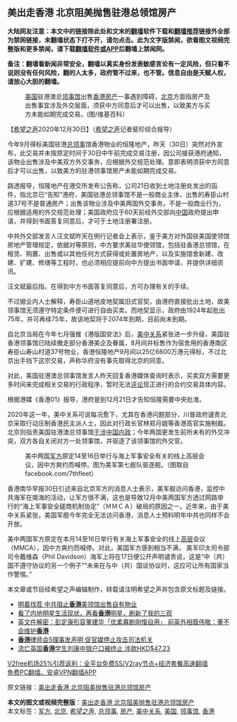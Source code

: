  <h2>美出走香港 北京阻美抛售驻港总领馆房产</h2> <p class="notice"><b>大陆网友注意：本文中的链接除此处和文末的<a href="https://github.com/bannedbook/fanqiang" >翻墙</a>软件下载和<a href="https://github.com/killgcd/justmysocks/blob/master/README.md">翻墙推荐</a>链接外全部为禁网链接，未翻墙状态下打不开，请勿点击。此为文字版禁闻，欲看图文视频完整版和更多禁闻，请下载<a href="https://github.com/bannedbook/fanqiang">翻墙软件或APP</a>后翻墙上禁闻网。</p><p>备注：翻墙看新闻非常安全，翻墙以真实身份发表敏感言论有一定风险，但只看不说则没有任何风险，翻的人太多，政府管不过来，也不管。信息自由是天赋人权，请放心大胆的翻墙。</b></p>  <div class="entry"> <figure> <p><figcaption><a href="https://www.bannedbook.org/bnews/tag/%e7%be%8e%e5%9b%bd/" class="st_tag internal_tag" rel="tag" title="标签 美国 下的日志">美国</a>驻港澳总<a href="https://www.bannedbook.org/bnews/tag/%E9%A2%86%E4%BA%8B%E9%A6%86/" class="st_tag internal_tag" rel="tag" title="标签 领事馆 下的日志">领事馆</a>出售<a href="https://www.bannedbook.org/bnews/tag/%e9%a6%99%e6%b8%af/" class="st_tag internal_tag" rel="tag" title="标签 香港 下的日志">香港</a><a href="https://www.bannedbook.org/bnews/tag/%E6%88%BF%E4%BA%A7/" class="st_tag internal_tag" rel="tag" title="标签 房产 下的日志">房产</a>一事遇到障碍，<a href="https://www.bannedbook.org/bnews/tag/%e5%8c%97%e4%ba%ac/" class="st_tag internal_tag" rel="tag" title="标签 北京 下的日志">北京</a>方面指房产及出售事宜涉及外交层面，须获中方同意后才可以出售，以致美方与买方未能如期完成交易。(图/维基百科）</figcaption></figure> <p>【<span class='wp_keywordlink_affiliate'><a href="https://www.soundofhope.org" title="希望之声" target="_blank">希望之声</a></span>2020年12月30日】（<a href="https://www.bannedbook.org/bnews/tag/%e5%b8%8c%e6%9c%9b%e4%b9%8b%e5%a3%b0/" class="st_tag internal_tag" rel="tag" title="标签 希望之声 下的日志">希望之声</a>记者斐珍综合报导）</p> <p>今年9月得标美国驻港<a href="https://www.bannedbook.org/bnews/tag/%E6%80%BB%E9%A2%86%E4%BA%8B/" class="st_tag internal_tag" rel="tag" title="标签 总领事 下的日志">总领事</a>馆香港物业的恒隆地产，昨天（30日）突然对外宣布，此交易并未按原定时间于30日中午前完成交易注册，因公司接获港府通知，该物业出售涉及中美双方外交事务，应根据外交规范处理。意即表明须获中方同意后才可以出售，以致美方的驻港领事馆房产未能如期完成交易。</p> <p>路透报导，恒隆地产在港交所发布公告称，公司21日收到土地注册处发出的函件，指北京已“告知”港府，美国驻港总领事馆不是一般商业主体，出售的寿臣山村道37号不是普通房产；出售该物业涉及中美两国外交事务，不是一般商业行为，应根据适用的外交规范处理；美国政府应于60天前经外交部向<span class='wp_keywordlink_affiliate'><a href="https://www.bannedbook.org/" title="中国" target="_blank">中国</a></span>政府提出申请，并得到书面答复同意后，才可于土地注册署注册。</p>  <p>中共外交部发言人汪文斌昨天在例行记者会上表示，鉴于美方对外国驻美国使领馆房地产管理规定，依据对等原则，中方要求美驻华使领馆，包括驻香港总领馆，在租赁、购置、出售或以其他任何方式获得或处置房地产，以及实施馆舍新建、改建、扩建、修缮等工程时，也必须相应提前向中方提出书面申请，并提供详细资讯。</p> <p>汪文斌最后指，在得到中方书面答复同意后，方可办理有关的手续。</p> <p>不过据业内人士解释，寿臣山道地皮地契属旧式官契，由港府直接批出土地，故美领事馆无须遵守特定条件便可进行自由买卖。而地契显示，政府由1924年起批出75年，并可再续75年，故该地契将于2074年到期，目前尚未到期。</p>  <p>自北京当局在今年七月强推《港版国安法》后，<a href="https://www.bannedbook.org/bnews/tag/%e7%be%8e%e4%b8%ad%e5%85%b3%e7%b3%bb/" class="st_tag internal_tag" rel="tag" title="标签 美中关系 下的日志">美中关系</a>紧张进一步升级，美国驻香港领事馆已陆续撤走部分香港美企及眷属，8月间并标售作为宿舍用的香港南区寿臣山寿山村道37号物业，香港恒隆地产9月间以25亿6600万港元得标，不过北京出手挡下这宗交易，声称华府没有事先取得北京的同意。</p> <p>对此，美国驻港澳总领事馆发言人昨天回复香港媒体查询时表示，买卖双方需要更多时间来完成相关交易的行政程序，暂时无法<span class='wp_keywordlink_affiliate'><a href="https://www.bannedbook.org/bnews/comments/" title="新闻评论" target="_blank">评论</a></span>现正进行的合约交易具体内容。</p> <p>根据港媒《香港01》报导，港府是到12月21日才告知恒隆需要中央批准。</p>  <p>2020年这一年，美中关系可说每况愈下，尤其在香港问题部分，川普政府谴责北京采取行动压制香港民主派人士，因此对行政长官林郑月娥等香港高官实施制裁。北京则指责美国驻港澳总领事馆<span class='wp_keywordlink'><a href="https://www.bannedbook.org/forum11/topic305.html" title="禁片：干涉中国内政" target="_blank">干涉中国内政</a></span>；今年两国更发生前所未有的外交冲突，双方各自关闭对方一处领事馆，并驱逐了该领事馆的外交官。</p> <figure><figcaption>美中两国<a href="https://www.bannedbook.org/bnews/tag/%E5%86%9B%E6%96%B9/" class="st_tag internal_tag" rel="tag" title="标签 军方 下的日志">军方</a>原定14至16日举行与海上军事安全有关的线上高层会议，因中方爽约而喊停。图为美军第七舰队驱逐舰。（图取自facebook.com/7thfleet）</figcaption></figure> <p>香港南华早报30日引述来自北京军方的消息人士表示，美军舰访问香港，监控中共海军在南海的活动，让军方很不满，这也是导致12月中美两国军方透过网路举行的“海上军事安全磋商机制协定”（ＭＭＣＡ）破局的原因之一。近年来，由于美中关系紧张，美国军舰今年完全无法访问香港，消息人士预料明年中共也同样不会开放。</p> <p>美中两国军方原定在本月14至16日举行有关海上军事安全的线上<span class='wp_keywordlink_affiliate'><a href="https://www.bannedbook.org/bnews/ccpdope/" title="中共高层内幕" target="_blank">高层</a></span>会议（MMCA），因中方爽约而喊停。对此，美国军方感到相当不满， 美军印太司令部司令戴维森（Phil Davidson）海军上将在17日便公开声明谴责说，这是“中（共）国不遵守协议的另一个例子”“未来在与中（共）国谈协议时，这应可让所有国家当作警惕。”</p>  <p>本文章或节目经希望之声编辑制作，转载请注明希望之声并包含原文标题及链接。</p> <ul class='op-related-articles' title='相关阅读'> <li><a href='https://www.bannedbook.org/bnews/cnnews/hknews/20201231/1458269.html' target='_blank'>明着找茬 中共阻止<b>香港</b>美领馆出售自有物业</a></li> <li><a href='https://www.bannedbook.org/bnews/yule/20201231/1458093.html' target='_blank'>看了内地明星生活现状，再看<b>香港</b>明星，刷新了我的三观</a></li> <li><a href='https://www.bannedbook.org/bnews/headline/20201231/1458083.html' target='_blank'>英文件解密：彭定康形容董建华「优柔寡断刚愎自用」 前英外相聂伟敬：董不会维护<b>香港</b></a></li> <li><a href='https://www.bannedbook.org/bnews/cnnews/hknews/20201230/1458037.html' target='_blank'><b>香港</b>律师会5理事发声明 促官媒停止攻击司法机关</a></li> <li><a href='https://www.bannedbook.org/bnews/ssgc/20201230/1457973.html' target='_blank'>流亡英国<b>香港</b>学生刘康中银户口被终止 涉款HKD$47.23</a></li> </ul> <p class="texttj"> <a href="https://www.bannedbook.org/forum23/topic22702.html" target="_blank">V2free机场25%引荐返利：全平台免费SS/V2ray节点+经济套餐高速翻墙</a><br/> <a href="https://github.com/bannedbook/fanqiang/wiki/%E7%A6%81%E9%97%BB%E7%BD%91%E5%AE%89%E5%8D%93%E7%BF%BB%E5%A2%99%E6%96%B0%E9%97%BBAPP" target="_blank">免费PC翻墙、安卓VPN翻墙APP</a></p><p>原文链接：<a class="src_link"  href="https://www.soundofhope.org/post/458924" target="_blank">美出走香港 北京阻美抛售驻港总领馆房产</a></p><a name='sharetosocial'></a>       <div><b>本文的图文或视频完整版</b>：<a href='https://www.bannedbook.org/bnews/comments/20201231/1458373.html'>美出走香港 北京阻美抛售驻港总领馆房产</a></div>  </div><!--END ENTRY--> <div class="postfooter"> <div>本文标签：<a href="https://www.bannedbook.org/bnews/tag/%E5%86%9B%E6%96%B9/" rel="tag">军方</a>, <a href="https://www.bannedbook.org/bnews/tag/%e5%8c%97%e4%ba%ac/" rel="tag">北京</a>, <a href="https://www.bannedbook.org/bnews/tag/%e5%b8%8c%e6%9c%9b%e4%b9%8b%e5%a3%b0/" rel="tag">希望之声</a>, <a href="https://www.bannedbook.org/bnews/tag/%E6%80%BB%E9%A2%86%E4%BA%8B/" rel="tag">总领事</a>, <a href="https://www.bannedbook.org/bnews/tag/%E6%88%BF%E4%BA%A7/" rel="tag">房产</a>, <a href="https://www.bannedbook.org/bnews/tag/%e7%be%8e%e4%b8%ad%e5%85%b3%e7%b3%bb/" rel="tag">美中关系</a>, <a href="https://www.bannedbook.org/bnews/tag/%e7%be%8e%e5%9b%bd/" rel="tag">美国</a>, <a href="https://www.bannedbook.org/bnews/tag/%E9%A2%86%E4%BA%8B%E9%A6%86/" rel="tag">领事馆</a>, <a href="https://www.bannedbook.org/bnews/tag/%e9%a6%99%e6%b8%af/" rel="tag">香港</a></div>  </div><!--END POSTFOOTER--> 